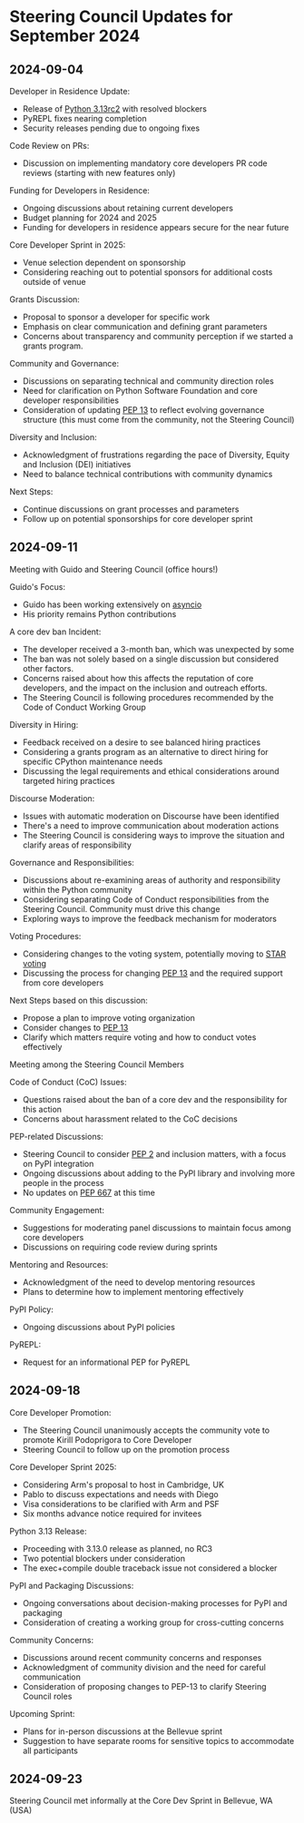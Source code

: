 
# Steering Council Updates for September 2024

## 2024-09-04

Developer in Residence Update:

- Release of [Python 3.13rc2](https://www.python.org/downloads/release/python-3130rc2/) with resolved blockers
- PyREPL fixes nearing completion
- Security releases pending due to ongoing fixes

Code Review on PRs:

- Discussion on implementing mandatory core developers PR code reviews (starting with new features only)

Funding for Developers in Residence:

- Ongoing discussions about retaining current developers
- Budget planning for 2024 and 2025
- Funding for developers in residence appears secure for the near future

Core Developer Sprint in 2025:

- Venue selection dependent on sponsorship
- Considering reaching out to potential sponsors for additional costs outside of venue

Grants Discussion:

- Proposal to sponsor a developer for specific work
- Emphasis on clear communication and defining grant parameters
- Concerns about transparency and community perception if we started a grants program.

Community and Governance:

- Discussions on separating technical and community direction roles
- Need for clarification on Python Software Foundation and core developer responsibilities
- Consideration of updating [PEP 13](https://peps.python.org/pep-0013/) to reflect evolving governance structure (this must come from the community, not the Steering Council)

Diversity and Inclusion:

- Acknowledgment of frustrations regarding the pace of Diversity, Equity and Inclusion (DEI) initiatives
- Need to balance technical contributions with community dynamics

Next Steps:

- Continue discussions on grant processes and parameters
- Follow up on potential sponsorships for core developer sprint

## 2024-09-11

Meeting with Guido and Steering Council (office hours!)

Guido's Focus:

- Guido has been working extensively on [asyncio](https://docs.python.org/3/library/asyncio.html)
- His priority remains Python contributions

A core dev ban Incident:

- The developer received a 3-month ban, which was unexpected by some
- The ban was not solely based on a single discussion but considered other factors.
- Concerns raised about how this affects the reputation of core developers, and the impact on the inclusion and outreach efforts.
- The Steering Council is following procedures recommended by the Code of Conduct Working Group

Diversity in Hiring:

- Feedback received on a desire to see balanced hiring practices
- Considering a grants program as an alternative to direct hiring for specific CPython maintenance needs
- Discussing the legal requirements and ethical considerations around targeted hiring practices

Discourse Moderation:

- Issues with automatic moderation on Discourse have been identified
- There's a need to improve communication about moderation actions
- The Steering Council is considering ways to improve the situation and clarify areas of responsibility

Governance and Responsibilities:

- Discussions about re-examining areas of authority and responsibility within the Python community
- Considering separating Code of Conduct responsibilities from the Steering Council. Community must drive this change
- Exploring ways to improve the feedback mechanism for moderators

Voting Procedures:

- Considering changes to the voting system, potentially moving to [STAR voting](https://discuss.python.org/t/adopting-star-voting/63637)
- Discussing the process for changing [PEP 13](https://peps.python.org/pep-0013/) and the required support from core developers

Next Steps based on this discussion:

- Propose a plan to improve voting organization
- Consider changes to [PEP 13](https://peps.python.org/pep-0013/)
- Clarify which matters require voting and how to conduct votes effectively

Meeting among the Steering Council Members

Code of Conduct (CoC) Issues:

- Questions raised about the ban of a core dev and the responsibility for this action
- Concerns about harassment related to the CoC decisions

PEP-related Discussions:

- Steering Council to consider [PEP 2](https://peps.python.org/pep-0002/) and inclusion matters, with a focus on PyPI integration
- Ongoing discussions about adding to the PyPI library and involving more people in the process
- No updates on [PEP 667](https://peps.python.org/pep-0667/) at this time

Community Engagement:

- Suggestions for moderating panel discussions to maintain focus among core developers
- Discussions on requiring code review during sprints

Mentoring and Resources:

- Acknowledgment of the need to develop mentoring resources
- Plans to determine how to implement mentoring effectively

PyPI Policy:

- Ongoing discussions about PyPI policies

PyREPL:

- Request for an informational PEP for PyREPL

## 2024-09-18

Core Developer Promotion:

- The Steering Council unanimously accepts the community vote to promote Kirill Podoprigora to Core Developer
- Steering Council to follow up on the promotion process

Core Developer Sprint 2025:

- Considering Arm's proposal to host in Cambridge, UK
- Pablo to discuss expectations and needs with Diego
- Visa considerations to be clarified with Arm and PSF
- Six months advance notice required for invitees

Python 3.13 Release:

- Proceeding with 3.13.0 release as planned, no RC3
- Two potential blockers under consideration
- The exec+compile double traceback issue not considered a blocker

PyPI and Packaging Discussions:

- Ongoing conversations about decision-making processes for PyPI and packaging
- Consideration of creating a working group for cross-cutting concerns

Community Concerns:

- Discussions around recent community concerns and responses
- Acknowledgment of community division and the need for careful communication
- Consideration of proposing changes to PEP-13 to clarify Steering Council roles

Upcoming Sprint:

- Plans for in-person discussions at the Bellevue sprint
- Suggestion to have separate rooms for sensitive topics to accommodate all participants

## 2024-09-23

Steering Council met informally at the Core Dev Sprint in Bellevue, WA (USA)